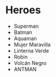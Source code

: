 # Heroes

* Superman
* Batman
* Aquaman
* Mujer Maravilla
* Linterna Verde
* Robin
* Volcán Negro
* ANTMAN
